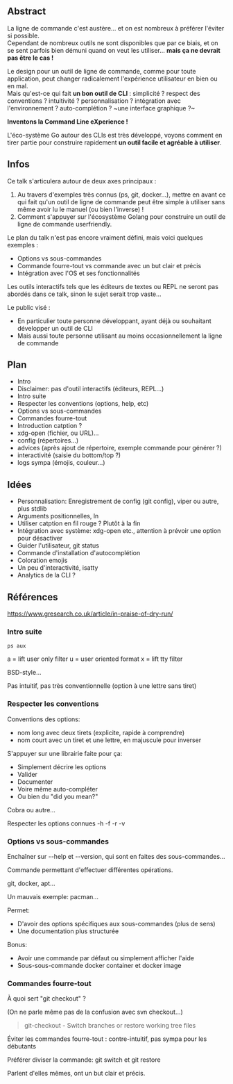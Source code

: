 ## Abstract

La ligne de commande c'est austère... et on est nombreux à préférer l'éviter si possible.<br>
Cependant de nombreux outils ne sont disponibles que par ce biais, et on se sent parfois bien démuni quand on veut les utiliser... **mais ça ne devrait pas être le cas !**

Le design pour un outil de ligne de commande, comme pour toute application, peut changer radicalement l'expérience utilisateur en bien ou en mal.<br>
Mais qu'est-ce qui fait **un bon outil de CLI** : simplicité ? respect des conventions ? intuitivité ? personnalisation ? intégration avec l'environnement ? auto-complétion ? ~une interface graphique ?~

**Inventons la Command Line eXperience !**

L'éco-système Go autour des CLIs est très développé, voyons comment en tirer partie pour construire rapidement **un outil facile et agréable à utiliser**.

## Infos

Ce talk s'articulera autour de deux axes principaux :
1. Au travers d'exemples très connus (ps, git, docker...), mettre en avant ce qui fait qu'un outil de ligne de commande peut être simple à utiliser sans même avoir lu le manuel (ou bien l'inverse) !
2. Comment s'appuyer sur l'écosystème Golang pour construire un outil de ligne de commande userfriendly.

Le plan du talk n'est pas encore vraiment défini, mais voici quelques exemples :
 - Options vs sous-commandes
 - Commande fourre-tout vs commande avec un but clair et précis
 - Intégration avec l'OS et ses fonctionnalités

Les outils interactifs tels que les éditeurs de textes ou REPL ne seront pas abordés dans ce talk, sinon le sujet serait trop vaste...

Le public visé :
 - En particulier toute personne développant, ayant déjà ou souhaitant développer un outil de CLI
 - Mais aussi toute personne utilisant au moins occasionnellement la ligne de commande

## Plan

 - Intro
 - Disclaimer: pas d'outil interactifs (éditeurs, REPL...)
 - Intro suite 
 - Respecter les conventions (options, help, etc)
 - Options vs sous-commandes
 - Commandes fourre-tout
 - Introduction catption ?
 - xdg-open (fichier, ou URL)...
 - config (répertoires...)
 - advices (après ajout de répertoire, exemple commande pour générer ?)
 - interactivité (saisie du bottom/top ?)
 - logs sympa (émojis, couleur...)

## Idées

 - Personnalisation: Enregistrement de config (git config), viper ou autre, plus stdlib
 - Arguments positionnelles, ln
 - Utiliser catption en fil rouge ? Plutôt à la fin
 - Intégration avec système: xdg-open etc., attention à prévoir une option pour désactiver
 - Guider l'utilisateur, git status
 - Commande d'installation d'autocomplétion
 - Coloration emojis
 - Un peu d'interactivité, isatty
 - Analytics de la CLI ?

## Références

https://www.gresearch.co.uk/article/in-praise-of-dry-run/

### Intro suite

`ps aux`

a = lift user only filter
u = user oriented format
x = lift tty filter

BSD-style...

Pas intuitif, pas très conventionnelle (option à une lettre sans tiret)

### Respecter les conventions

Conventions des options:
 - nom long avec deux tirets (explicite, rapide à comprendre)
 - nom court avec un tiret et une lettre, en majuscule pour inverser

S'appuyer sur une librairie faite pour ça:
 - Simplement décrire les options
 - Valider
 - Documenter
 - Voire même auto-compléter
 - Ou bien du "did you mean?"

Cobra ou autre...

Respecter les options connues -h -f -r -v

### Options vs sous-commandes

Enchaîner sur --help et --version, qui sont en faites des sous-commandes...

Commande permettant d'effectuer différentes opérations.

git, docker, apt...

Un mauvais exemple: pacman...

Permet:
 - D'avoir des options spécifiques aux sous-commandes (plus de sens)
 - Une documentation plus structurée

Bonus:
 - Avoir une commande par défaut ou simplement afficher l'aide
 - Sous-sous-commande docker container et docker image

### Commandes fourre-tout

À quoi sert "git checkout" ?

(On ne parle même pas de la confusion avec svn checkout...)

> git-checkout - Switch branches or restore working tree files

Éviter les commandes fourre-tout : contre-intuitif, pas sympa pour les débutants

Préférer diviser la commande: git switch et git restore

Parlent d'elles mêmes, ont un but clair et précis.

